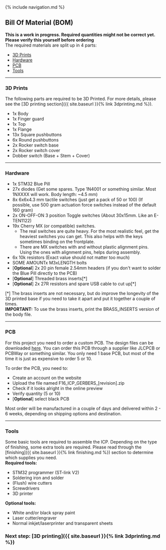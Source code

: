 {% include navigation.md %}

## Bill Of Material (BOM)
**This is a work in progress. Required quantities might not be correct yet. Please verify this yourself before ordering**  
The required materials are split up in 4 parts:
* [3D Prints](#3d-prints)
* [Hardware](#hardware)
* [PCB](#pcb)
* [Tools](#tools)

---
### 3D Prints
The following parts are required to be 3D Printed. For more details, please see the [3D printing section]({{ site.baseurl }}{% link 3dprinting.md %}).
* 1x Body
* 1x Finger guard
* 1x Top
* 1x Flange
* 13x Square pushbuttons
* 6x Round pushbuttons
* 2x Rocker switch base
* 2x Rocker switch cover
* Dobber switch (Base + Stem + Cover)

---
### Hardware
* 1x STM32 Blue Pill
* 27x diodes (Get some spares. Type 1N4001 or something similar. Most 1NXXXX will work. Body length: ~4.5 mm)
* 8x 6x6x4.3 mm tactile switches (just get a pack of 50 or 100) (If possible, use 500 gram actuation force switches instead of the default 160 gram)
* 2x ON-OFF-ON 3 position Toggle switches (About 30x15mm. Like an E-TEN1122)
* 19x Cherry MX (or compatible) switches. 
    * The real switches are quite heavy. For the most realistic feel, get the heaviest switches you can get. This also helps with the keys sometimes binding on the frontplate.
    * There are MX switches with and without plastic alignment pins. Using the ones with alignment pins, helps during assembly.
* 6x 10k resistors (Exact value should not matter too much)
* SOME AMOUNTx M3xLENGTH bolts
* \[**Optional**\] 2x 20 pin female 2.54mm headers (if you don't want to solder the Blue Pill directly to the PCB)
* \[**Optional**\] Threaded brass inserts\[\*\]
* \[**Optional**\] 2x 27R resistors and spare USB cable to cut up\[\*\]

\[\*\] The brass inserts are not necessary, but do improve the longevity of the 3D printed base if you need to take it apart and put it together a couple of times.  
**IMPORTANT:** To use the brass inserts, print the BRASS_INSERTS version of the body file.

---
### PCB
For this project you need to order a custom PCB. The design files can be downloaded [here](https://github.com/Martijnve23/F16-ICP/releases). You can order this PCB through a supplier like JLCPCB or PCBWay or something similar. You only need 1 base PCB, but most of the time it is just as expensive to order 5 or 10.  

To order the PCB, you need to:
* Create an account on the website
* Upload the file named F16\_ICP\_GERBERS\_\[revision\].zip
* Check if it looks alright in the online preview
* Verify quantity (5 or 10)
* \[**Optional**\] select black PCB

Most order will be manufactured in a couple of days and delivered within 2 - 6 weeks, depending on shipping options and destination.

---
### Tools
Some basic tools are required to assemble the ICP. Depending on the type of finishing, some extra tools are required. Please read through the [finishing]({{ site.baseurl }}{% link finishing.md %}) section to determine which supplies you need.  
**Required tools:**
* STM32 programmer (ST-link V2)
* Soldering iron and solder
* (Flush) wire cutters
* Screwdrivers
* 3D printer

**Optional tools:**
* White and/or black spray paint
* Laser cutter/engraver
* Normal inkjet/laserprinter and transparent sheets

### Next step: [3D printing]({{ site.baseurl }}{% link 3dprinting.md %})